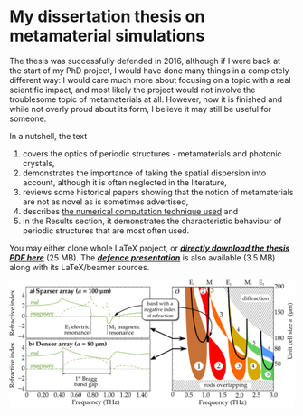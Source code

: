 # My dissertation thesis on metamaterial simulations


The thesis was successfully defended in 2016, although if I were back at the start of my PhD project, I would have done many things in a completely different way: I would care much more about focusing on a topic with a real scientific impact, and most likely the project would not involve the troublesome topic of metamaterials at all.
However, now it is finished and while not overly proud about its form, I believe it may still be useful for someone. 

In a nutshell, the text 
 1) covers the optics of periodic structures - metamaterials and photonic crystals, 
 1) demonstrates the importance of taking the spatial dispersion into account, although it is often neglected in the literature,
 1) reviews some historical papers showing that the notion of metamaterials are not as novel as is sometimes advertised,
 1) describes [the numerical computation technique used](https://github.com/FilipDominec/python-meep-utils) and  
 1) in the Results section, it demonstrates the characteristic behaviour of periodic structures that are most often used. 

You may either clone whole LaTeX project, or ***[directly download the thesis PDF here](t.pdf)*** (25 MB). The ***[defence presentation](pres/dominec-defence.beamer.pdf)*** is also available (3.5 MB) along with its LaTeX/beamer sources.


<img src="img/ERods_forSeefeld_sparserN_denserN_DrawnBands.png" width="600px" align="center" alt="comparison of effective index of refraction for two similar geometries of a dielectric metamaterial">
